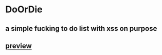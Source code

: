 # DoOrDie
## a simple fucking to do list with xss on purpose
## [preview](https://assellalou.github.io/DoOrDie/)
